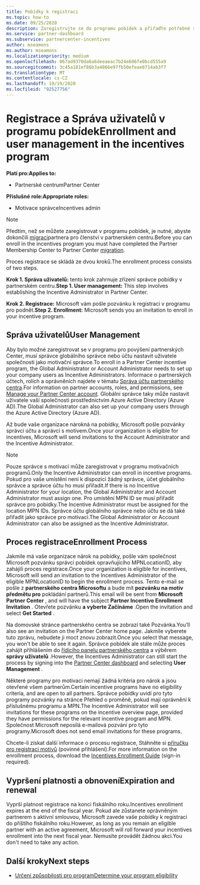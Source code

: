 ```yaml
---
title: Pobídky k registraci
ms.topic: how-to
ms.date: 09/25/2020
description: Zaregistrujte se do programu pobídek a přiřaďte potřebné role pro správu uživatelů. Tento článek popisuje proces registrace.
ms.service: partner-dashboard
ms.subservice: partnercenter-incentives
author: mseamons
ms.author: mseamons
ms.localizationpriority: medium
ms.openlocfilehash: 067ad9370da6a6deeaeac7b24e606fe0bcd555a9
ms.sourcegitcommit: 3c45a181ef86b3a4866e97fb50efeae8714ab3f7
ms.translationtype: MT
ms.contentlocale: cs-CZ
ms.lasthandoff: 10/19/2020
ms.locfileid: "92527756"
---
```

# <a name="enrollment-and-user-management-in-the-incentives-program"></a><span data-ttu-id="018c9-104">Registrace a Správa uživatelů v programu pobídek</span><span class="sxs-lookup"><span data-stu-id="018c9-104">Enrollment and user management in the incentives program</span></span>

<span data-ttu-id="018c9-105">**Platí pro:**</span><span class="sxs-lookup"><span data-stu-id="018c9-105">**Applies to:**</span></span>

- <span data-ttu-id="018c9-106">Partnerské centrum</span><span class="sxs-lookup"><span data-stu-id="018c9-106">Partner Center</span></span>

<span data-ttu-id="018c9-107">**Příslušné role:**</span><span class="sxs-lookup"><span data-stu-id="018c9-107">**Appropriate roles:**</span></span>

- <span data-ttu-id="018c9-108">Motivace správce</span><span class="sxs-lookup"><span data-stu-id="018c9-108">Incentives admin</span></span>

>[!NOTE]
><span data-ttu-id="018c9-109">Předtím, než se můžete zaregistrovat v programu pobídek, je nutné, abyste dokončili [migraci](prepare-pmc-pc-migration.md)partnera pro členství v partnerském centru.</span><span class="sxs-lookup"><span data-stu-id="018c9-109">Before you can enroll in the incentives program you must have completed the Partner Membership Center to Partner Center [migration](prepare-pmc-pc-migration.md).</span></span>

<span data-ttu-id="018c9-110">Proces registrace se skládá ze dvou kroků.</span><span class="sxs-lookup"><span data-stu-id="018c9-110">The enrollment process consists of two steps.</span></span>

<span data-ttu-id="018c9-111">**Krok 1. Správa uživatelů:** tento krok zahrnuje zřízení správce pobídky v partnerském centru.</span><span class="sxs-lookup"><span data-stu-id="018c9-111">**Step 1. User management:** This step involves establishing the Incentive Administrator in Partner Center.</span></span>

<span data-ttu-id="018c9-112">**Krok 2. Registrace:** Microsoft vám pošle pozvánku k registraci v programu pro podnět.</span><span class="sxs-lookup"><span data-stu-id="018c9-112">**Step 2. Enrollment:** Microsoft sends you an invitation to enroll in your incentive program.</span></span>

## <a name="user-management"></a><span data-ttu-id="018c9-113">Správa uživatelů</span><span class="sxs-lookup"><span data-stu-id="018c9-113">User Management</span></span>

<span data-ttu-id="018c9-114">Aby bylo možné zaregistrovat se v programu pro povýšení partnerských Center, musí správce globálního správce nebo účtu nastavit uživatele společnosti jako motivační správce.</span><span class="sxs-lookup"><span data-stu-id="018c9-114">To enroll in a Partner Center incentive program, the Global Administrator or Account Administrator needs to set up your company users as Incentive Administrators.</span></span> <span data-ttu-id="018c9-115">Informace o partnerských účtech, rolích a oprávněních najdete v tématu [Správa účtu partnerského centra](partner-center-account-setup.md).</span><span class="sxs-lookup"><span data-stu-id="018c9-115">For information on partner accounts, roles, and permissions, see [Manage your Partner Center account](partner-center-account-setup.md).</span></span> <span data-ttu-id="018c9-116">Globální správce taky může nastavit uživatele vaší společnosti prostřednictvím Azure Active Directory (Azure AD).</span><span class="sxs-lookup"><span data-stu-id="018c9-116">The Global Administrator can also set up your company users through the Azure Active Directory (Azure AD).</span></span>

<span data-ttu-id="018c9-117">Až bude vaše organizace nárokná na pobídky, Microsoft pošle pozvánky správci účtu a správci s motivem.</span><span class="sxs-lookup"><span data-stu-id="018c9-117">Once your organization is eligible for incentives, Microsoft will send invitations to the Account Administrator and the Incentive Administrator.</span></span>

>[!NOTE]
><span data-ttu-id="018c9-118">Pouze správce s motivací může zaregistrovat v programu motivačních programů.</span><span class="sxs-lookup"><span data-stu-id="018c9-118">Only the Incentive Administrator can enroll in incentive programs.</span></span> <span data-ttu-id="018c9-119">Pokud pro vaše umístění není k dispozici žádný správce, účet globálního správce a správce účtu ho musí přiřadit.</span><span class="sxs-lookup"><span data-stu-id="018c9-119">If there is no Incentive Administrator for your location, the Global Administrator and Account Administrator must assign one.</span></span> <span data-ttu-id="018c9-120">Pro umístění MPN ID se musí přiřadit správce pro pobídky.</span><span class="sxs-lookup"><span data-stu-id="018c9-120">The Incentive Administrator must be assigned for the location MPN IDs.</span></span> <span data-ttu-id="018c9-121">Správce účtu globálního správce nebo účtu se dá také přiřadit jako správce pro motivaci.</span><span class="sxs-lookup"><span data-stu-id="018c9-121">The Global Administrator or Account Administrator can also be assigned as the Incentive Administrator.</span></span>

## <a name="enrollment-process"></a><span data-ttu-id="018c9-122">Proces registrace</span><span class="sxs-lookup"><span data-stu-id="018c9-122">Enrollment Process</span></span>

<span data-ttu-id="018c9-123">Jakmile má vaše organizace nárok na pobídky, pošle vám společnost Microsoft pozvánku správci pobídek opravňujícího MPNLocationID, aby zahájili proces registrace.</span><span class="sxs-lookup"><span data-stu-id="018c9-123">Once your organization is eligible for incentives, Microsoft will send an invitation to the Incentives Administrator of the eligible MPNLocationID to begin the enrollment process.</span></span> <span data-ttu-id="018c9-124">Tento e-mail se pošle z **partnerského centra Microsoftu** a bude mít **pozvánku na motiv předmětu pro** pokládání partnerů.</span><span class="sxs-lookup"><span data-stu-id="018c9-124">This email will be sent from **Microsoft Partner Center** , and will have the subject **Partner Incentive Enrollment Invitation** .</span></span> <span data-ttu-id="018c9-125">Otevřete pozvánku **a vyberte Začínáme** .</span><span class="sxs-lookup"><span data-stu-id="018c9-125">Open the invitation and select **Get Started** .</span></span>

<span data-ttu-id="018c9-126">Na domovské stránce partnerského centra se zobrazí také Pozvánka.</span><span class="sxs-lookup"><span data-stu-id="018c9-126">You’ll also see an invitation on the Partner Center home page.</span></span> <span data-ttu-id="018c9-127">Jakmile vyberete tuto zprávu, nebudete ji moct znovu zobrazit.</span><span class="sxs-lookup"><span data-stu-id="018c9-127">Once you select that message, you won’t be able to see it again.</span></span> <span data-ttu-id="018c9-128">Správce pobídek ale stále může proces zahájit přihlášením do [řídicího panelu partnerského centra](https://partner.microsoft.com/dashboard/) a výběrem **správy uživatelů** .</span><span class="sxs-lookup"><span data-stu-id="018c9-128">However, the Incentives Administrator can still start the process by signing into the [Partner Center dashboard](https://partner.microsoft.com/dashboard/) and selecting **User Management** .</span></span>

<span data-ttu-id="018c9-129">Některé programy pro motivaci nemají žádná kritéria pro nárok a jsou otevřené všem partnerům.</span><span class="sxs-lookup"><span data-stu-id="018c9-129">Certain incentive programs have no eligibility criteria, and are open to all partners.</span></span> <span data-ttu-id="018c9-130">Správce pobídky uvidí pro tyto programy pozvánky na stránce Přehled o proměně, pokud mají oprávnění k příslušnému programu a MPN.</span><span class="sxs-lookup"><span data-stu-id="018c9-130">The Incentive Administrator will see invitations for these programs on the incentive overview page, provided they have permissions for the relevant incentive program and MPN.</span></span> <span data-ttu-id="018c9-131">Společnost Microsoft neposílá e-mailová pozvání pro tyto programy.</span><span class="sxs-lookup"><span data-stu-id="018c9-131">Microsoft does not send email invitations for these programs.</span></span>

<span data-ttu-id="018c9-132">Chcete-li získat další informace o procesu registrace, Stáhněte si [příručku pro registraci motivů](https://partner.microsoft.com/resources/detail/partner-center-incentives-enrollment-pdf) (povinné přihlášení).</span><span class="sxs-lookup"><span data-stu-id="018c9-132">For more information on the enrollment process, download the [Incentives Enrollment Guide](https://partner.microsoft.com/resources/detail/partner-center-incentives-enrollment-pdf) (sign-in required).</span></span>

## <a name="expiration-and-renewal"></a><span data-ttu-id="018c9-133">Vypršení platnosti a obnovení</span><span class="sxs-lookup"><span data-stu-id="018c9-133">Expiration and renewal</span></span>

<span data-ttu-id="018c9-134">Vyprší platnost registrace na konci fiskálního roku.</span><span class="sxs-lookup"><span data-stu-id="018c9-134">Incentives enrollment expires at the end of the fiscal year.</span></span> <span data-ttu-id="018c9-135">Pokud ale zůstanete oprávněným partnerem s aktivní smlouvou, Microsoft zavede vaše pobídky k registraci do příštího fiskálního roku.</span><span class="sxs-lookup"><span data-stu-id="018c9-135">However, as long as you remain an eligible partner with an active agreement, Microsoft will roll forward your incentives enrollment into the next fiscal year.</span></span> <span data-ttu-id="018c9-136">Nemusíte provádět žádnou akci.</span><span class="sxs-lookup"><span data-stu-id="018c9-136">You don't need to take any action.</span></span>

## <a name="next-steps"></a><span data-ttu-id="018c9-137">Další kroky</span><span class="sxs-lookup"><span data-stu-id="018c9-137">Next steps</span></span>

- [<span data-ttu-id="018c9-138">Určení způsobilosti pro program</span><span class="sxs-lookup"><span data-stu-id="018c9-138">Determine your program eligibility</span></span>](incentives-determined-your-program-eligibility.md)
